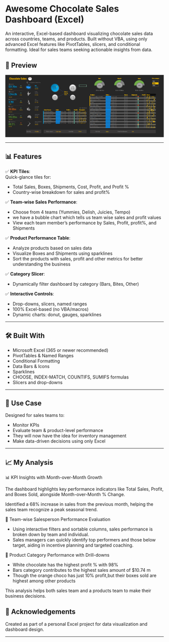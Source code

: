 # Awesome Chocolate Sales Dashboard (Excel)

An interactive, Excel-based dashboard visualizing chocolate sales data across countries, teams, and products. Built without VBA, using only advanced Excel features like PivotTables, slicers, and conditional formatting. Ideal for sales teams seeking actionable insights from data.

## 📸 Preview
![Dashboard Preview](https://github.com/SannareddyHemalatha/Awesome_Chocolate_Sales_Analysis/blob/fd2e5e821f0b16475d933e2a843de67efc2bf099/Dashboard%20Preview.png)

---

## 📊 Features

✅ **KPI Tiles**:  
Quick-glance tiles for:
- Total Sales, Boxes, Shipments, Cost, Profit, and Profit %  
- Country-wise breakdown for sales and profit%

✅ **Team-wise Sales Performance**:
- Choose from 4 teams (Yummies, Delish, Juicies, Tempo)
- we have a bubble chart which tells us team wise sales and profit values
- View each team member’s performance by Sales, Profit, profit%, and Shipments

✅ **Product Performance Table**:
- Analyze products based on sales data
- Visualize Boxes and Shipments using sparklines
- Sort the products with sales, profit and other metrics for better understanding the business

✅ **Category Slicer**:
- Dynamically filter dashboard by category (Bars, Bites, Other)

✅ **Interactive Controls**:
- Drop-downs, slicers, named ranges
- 100% Excel-based (no VBA/macros)
- Dynamic charts: donut, gauges, sparklines

---

## 🛠 Built With

- Microsoft Excel (365 or newer recommended)
- PivotTables & Named Ranges
- Conditional Formatting
- Data Bars & Icons
- Sparklines
- CHOOSE, INDEX-MATCH, COUNTIFS, SUMIFS formulas
- Slicers and drop-downs

---

## 🎯 Use Case

Designed for sales teams to:
- Monitor KPIs
- Evaluate team & product-level performance
- They will now have the idea for inventory management
- Make data-driven decisions using only Excel

---

## 📈 My Analysis

📊 KPI Insights with Month-over-Month Growth

The dashboard highlights key performance indicators like Total Sales, Profit, and Boxes Sold, alongside Month-over-Month % Change.

Identified a 68% increase in sales from the previous month, helping the sales team recognize a peak seasonal trend.

👥 Team-wise Salesperson Performance Evaluation

- Using interactive filters and sortable columns, sales performance is broken down by team and individual.
- Sales managers can quickly identify top performers and those below target, aiding in incentive planning and targeted coaching.

🍫 Product Category Performance with Drill-downs

- White chocolate has the highest profit % with 98%
- Bars category contributes to the highest sales amount of $10.74 m
- Though the orange choco has just 10% profit,but their boxes sold are highest among other products

This analysis helps both sales team and a products team to make their business decisions.



## 🙌 Acknowledgements

Created as part of a personal Excel project for data visualization and dashboard design.

---
